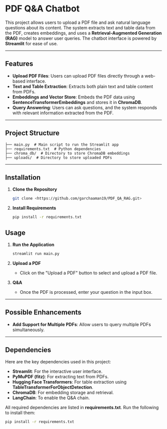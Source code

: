 # PDF Q&A Chatbot

This project allows users to upload a PDF file and ask natural language questions about its content. The system extracts text and table data from the PDF, creates embeddings, and uses a **Retrieval-Augmented Generation (RAG)** model to answer user queries. The chatbot interface is powered by **Streamlit** for ease of use.

---

## **Features**
- **Upload PDF Files**: Users can upload PDF files directly through a web-based interface.
- **Text and Table Extraction**: Extracts both plain text and table content from PDFs.
- **Embeddings and Vector Store**: Embeds the PDF data using **SentenceTransformerEmbeddings** and stores it in **ChromaDB**.
- **Query Answering**: Users can ask questions, and the system responds with relevant information extracted from the PDF.

---

## **Project Structure**
```
├── main.py  # Main script to run the Streamlit app
├── requirements.txt  # Python dependencies
├── chroma_db/  # Directory to store ChromaDB embeddings
├── uploads/  # Directory to store uploaded PDFs
```

---

## **Installation**

1. **Clone the Repository**
   ```bash
   git clone <https://github.com/garchaaman19/PDF_QA_RAG.git>
   ```

2. **Install Requirements**
   ```bash
   pip install -r requirements.txt
   ```


## **Usage**

1. **Run the Application**
   ```bash
   streamlit run main.py
   ```

2. **Upload a PDF**
   - Click on the "Upload a PDF" button to select and upload a PDF file.

3. **Q&A**
   - Once the PDF is processed, enter your question in the input box.

---

## **Possible Enhancements**
- **Add Support for Multiple PDFs**: Allow users to query multiple PDFs simultaneously.

---

## **Dependencies**
Here are the key dependencies used in this project:
- **Streamlit**: For the interactive user interface.
- **PyMuPDF (fitz)**: For extracting text from PDFs.
- **Hugging Face Transformers**: For table extraction using **TableTransformerForObjectDetection**.
- **ChromaDB**: For embedding storage and retrieval.
- **LangChain**: To enable the Q&A chain.

All required dependencies are listed in **requirements.txt**. Run the following to install them:
```bash
pip install -r requirements.txt
```
